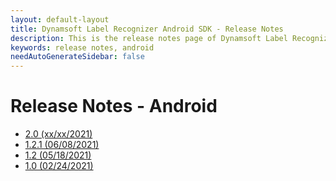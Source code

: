 ```yaml
---
layout: default-layout
title: Dynamsoft Label Recognizer Android SDK - Release Notes
description: This is the release notes page of Dynamsoft Label Recognizer for Android SDK.
keywords: release notes, android
needAutoGenerateSidebar: false
---
```


# Release Notes - Android

- [2.0 (xx/xx/2021)](android-2.md#20-xxxx2021)
- [1.2.1 (06/08/2021)](android-1.md#121-06082021)
- [1.2   (05/18/2021)](android-1.md#12-05182021)
- [1.0   (02/24/2021)](android-1.md#10-02242021)
